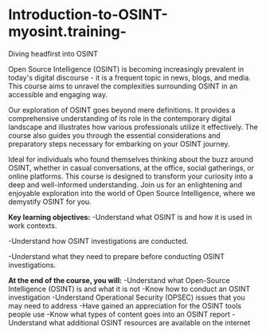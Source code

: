 # Introduction-to-OSINT-myosint.training-
Diving headfirst into OSINT

Open Source Intelligence (OSINT) is becoming increasingly prevalent in today's digital discourse - it is a frequent topic in news, blogs, and media. This course aims to unravel the complexities surrounding OSINT in an accessible and engaging way.

Our exploration of OSINT goes beyond mere definitions. It provides a comprehensive understanding of its role in the contemporary digital landscape and illustrates how various professionals utilize it effectively. The course also guides you through the essential considerations and preparatory steps necessary for embarking on your OSINT journey.

Ideal for individuals who found themselves thinking about the buzz around OSINT, whether in casual conversations, at the office, social gatherings, or online platforms. This course is designed to transform your curiosity into a deep and well-informed understanding. Join us for an enlightening and enjoyable exploration into the world of Open Source Intelligence, where we demystify OSINT for you.

**Key learning objectives:**
  -Understand what OSINT is and how it is used in work contexts.

  -Understand how OSINT investigations are conducted.

  -Understand what they need to prepare before conducting OSINT investigations.


**At the end of the course, you will:**
  -Understand what Open-Source Intelligence (OSINT) is and what it is not
  -Know how to conduct an OSINT investigation
  -Understand Operational Security (OPSEC) issues that you may need to address
  -Have gained an appreciation for the OSINT tools people use
  -Know what types of content goes into an OSINT report
  -Understand what additional OSINT resources are available on the internet
